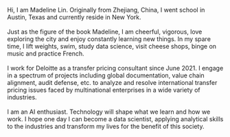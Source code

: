Hi, I am Madeline Lin. Originally from Zhejiang, China, I went school in Austin, Texas and currently reside in New York. <br>\
Just as the figure of the book Madeline, I am cheerful, vigorous, love exploring the city and enjoy constantly learning new things. In my spare time, I lift weights, swim, study data science, visit cheese shops, binge on music and practice French.<br>\
I work for Deloitte as a transfer pricing consultant since June 2021. I engage in a spectrum of projects including global documentation, value chain alignment, audit defense, etc. to analyze and resolve international transfer pricing issues faced by multinational enterprises in a wide variety of industries.<br>\
I am an AI enthusiast. Technology will shape what we learn and how we work. I hope one day I can become a data scientist, applying analytical skills to the industries and transform my lives for the benefit of this society. 
